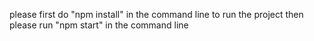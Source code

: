 please first do "npm install" in the command line
to run the project then please run "npm start" in the command line

